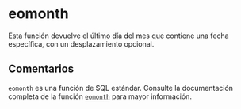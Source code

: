 ﻿---
SidebarGroup: "index-date-functions"
Autogenerated: true
---

# eomonth

Esta función devuelve el último día del mes que contiene una fecha específica, con un desplazamiento opcional.

## Comentarios 

`eomonth` es una función de SQL estándar. Consulte la documentación completa de la función [`eomonth`](https://learn.microsoft.com/es-es/sql/t-sql/functions/eomonth-transact-sql) para mayor información.
